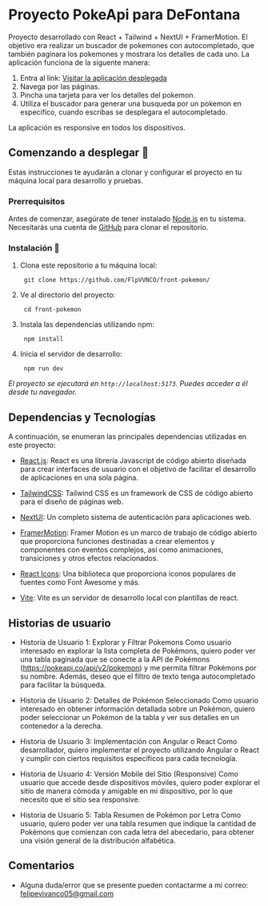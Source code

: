 # Proyecto PokeApi para DeFontana

Proyecto desarrollado con React + Tailwind + NextUI + FramerMotion.
El objetivo era realizar un buscador de pokemones con autocompletado, que también paginara los pokemones y mostrara los detalles de cada uno.
La aplicación funciona de la siguente manera: 

1. Entra al link: [Visitar la aplicación desplegada](https://frontend-pokemon-flp.vercel.app/)
2. Navega por las páginas.
3. Pincha una tarjeta para ver los detalles del pokemon.
4. Utiliza el buscador para generar una busqueda por un pokemon en especifíco, cuando escribas se desplegara el autocompletado.

La aplicación es responsive en todos los dispositivos.

## Comenzando a desplegar 🚀

Estas instrucciones te ayudarán a clonar y configurar el proyecto en tu máquina local para desarrollo y pruebas.

### Prerrequisitos

Antes de comenzar, asegúrate de tener instalado [Node.js](https://nodejs.org/) en tu sistema. Necesitarás una cuenta de [GitHub](https://github.com/) para clonar el repositorio.

### Instalación 🔧

1. Clona este repositorio a tu máquina local:

   ```
    git clone https://github.com/FlpVVNCO/front-pokemon/
   ```
   
2. Ve al directorio del proyecto:

   ```
    cd front-pokemon
   ```
3. Instala las dependencias utilizando npm:

   ```
    npm install
   ```

4. Inicia el servidor de desarrollo:

   ```
    npm run dev
   ```

_El proyecto se ejecutará en `http://localhost:5173`. Puedes acceder a él desde tu navegador._

## Dependencias y Tecnologías

A continuación, se enumeran las principales dependencias utilizadas en este proyecto:

- [React.js](https://react.dev/): React es una librería Javascript de código abierto diseñada para crear interfaces de usuario con el objetivo de facilitar el desarrollo de aplicaciones en una sola página.

- [TailwindCSS](https://tailwindcss.com/): Tailwind CSS es un framework de CSS de código abierto​ para el diseño de páginas web.

- [NextUI](https://nextui.org/): Un completo sistema de autenticación para aplicaciones web.

- [FramerMotion](https://www.framer.com/): Framer Motion es un marco de trabajo de código abierto que proporciona funciones destinadas a crear elementos y componentes con eventos complejos, así como animaciones, transiciones y otros efectos relacionados.

- [React Icons](https://react-icons.github.io/react-icons/): Una biblioteca que proporciona iconos populares de fuentes como Font Awesome y más.

- [Vite](https://es.vitejs.dev/): Vite es un servidor de desarrollo local con plantillas de react.

## Historias de usuario

- Historia de Usuario 1: Explorar y Filtrar Pokemons
Como usuario interesado en explorar la lista completa de Pokémons, quiero poder ver una tabla paginada que se conecte a la API de Pokémons (https://pokeapi.co/api/v2/pokemon) y me permita filtrar Pokémons por su nombre. Además, deseo que el filtro de texto tenga autocompletado para facilitar la búsqueda.

- Historia de Usuario 2: Detalles de Pokémon Seleccionado
Como usuario interesado en obtener información detallada sobre un Pokémon, quiero poder seleccionar un Pokémon de la tabla y ver sus detalles en un contenedor a la derecha.

- Historia de Usuario 3: Implementación con Angular o React
Como desarrollador, quiero implementar el proyecto utilizando Angular o React y cumplir con ciertos requisitos específicos para cada tecnología.

- Historia de Usuario 4: Versión Mobile del Sitio (Responsive)
Como usuario que accede desde dispositivos móviles, quiero poder explorar el sitio de manera cómoda y amigable en mi dispositivo, por lo que necesito que el sitio sea responsive.

- Historia de Usuario 5: Tabla Resumen de Pokémon por Letra
Como usuario, quiero poder ver una tabla resumen que indique la cantidad de Pokémons que comienzan con cada letra del abecedario, para obtener una visión general de la distribución alfabética.

## Comentarios

- Alguna duda/error que se presente pueden contactarme a mi correo: felipevivanco05@gmail.com

